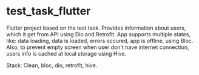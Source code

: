 # test_task_flutter

Flutter project based on the test task.
Provides information about users, which it get from API using Dio and Retrofit.
App supports multiple states, like: data loading, data is loaded, errors occured, app is offline, using Bloc.
Also, to prevent empty screen when user don't have internet connection, users info is cached at local storage using Hive.

Stack: Clean, bloc, dio, retrofit, hive.
